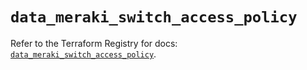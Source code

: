 # `data_meraki_switch_access_policy`

Refer to the Terraform Registry for docs: [`data_meraki_switch_access_policy`](https://registry.terraform.io/providers/ciscodevnet/meraki/1.7.1/docs/data-sources/switch_access_policy).
